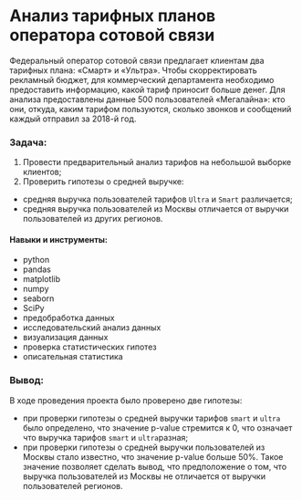 # Анализ тарифных планов оператора сотовой связи

Федеральный оператор сотовой связи предлагает клиентам два тарифных плана: «Смарт» и «Ультра». Чтобы скорректировать рекламный бюджет, для коммерческий департамента необходимо предоставить информацию, какой тариф приносит больше денег. Для анализа предоставлены данные 500 пользователей «Мегалайна»: кто они, откуда, каким тарифом пользуются, сколько звонков и сообщений каждый отправил за 2018-й год.

### Задача:

1) Провести предварительный анализ тарифов на небольшой выборке клиентов;
2) Проверить гипотезы о средней выручке:
- средняя выручка пользователей тарифов `Ultra` и `Smart` различается;
- средняя выручка пользователей из Москвы отличается от выручки пользователей из других регионов.

#### Навыки и инструменты:

- python
- pandas
- matplotlib
- numpy
- seaborn
- SciPy
- предобработка данных
- исследовательский анализ данных
- визуализация данных
- проверка статистических гипотез
- описательная статистика

### Вывод:
В ходе проведения проекта было проверено две гипотезы:
- при проверки гипотезы о средней выручки тарифов `smart` и `ultra` было определено, что значение p-value стремится к 0, что означает что выручка тарифов `smart` и `ultra`разная;
- при проверки гипотезы о средней выручки пользователей из Москвы стало известно, что значение p-value больше 50%. Такое значение позволяет сделать вывод, что предположение о том, что выручка пользователей из Москвы не отличается от выручки пользователей регионов.
